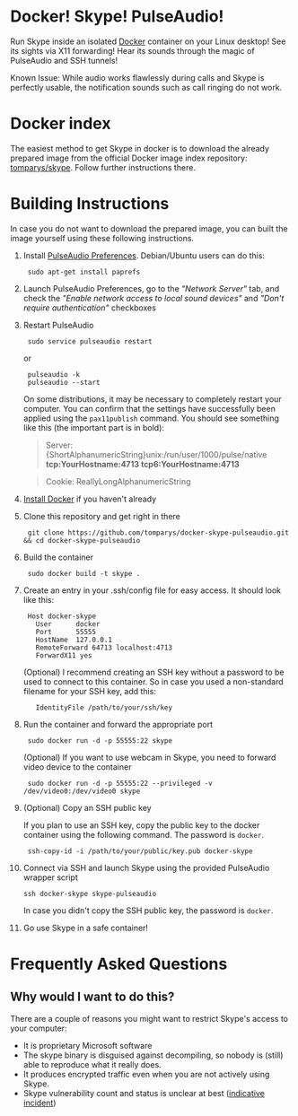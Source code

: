 Docker! Skype! PulseAudio!
==========================

Run Skype inside an isolated [Docker](http://www.docker.io) container on your Linux desktop! See its sights via X11 forwarding! Hear its sounds through the magic of PulseAudio and SSH tunnels!

Known Issue: While audio works flawlessly during calls and Skype is perfectly usable, the notification sounds such as call ringing do not work.

Docker index
============

The easiest method to get Skype in docker is to download the already prepared image from the official Docker image index repository: [tomparys/skype](https://index.docker.io/u/tomparys/skype/). Follow further instructions there.

Building Instructions
=====================

In case you do not want to download the prepared image, you can built the image yourself using these following instructions.

1. Install [PulseAudio Preferences](http://freedesktop.org/software/pulseaudio/paprefs/). Debian/Ubuntu users can do this:

        sudo apt-get install paprefs

2. Launch PulseAudio Preferences, go to the *"Network Server"* tab, and check the *"Enable network access to local sound devices"* and *"Don't require authentication"* checkboxes

3. Restart PulseAudio

        sudo service pulseaudio restart
   
    or
   
        pulseaudio -k
        pulseaudio --start

    On some distributions, it may be necessary to completely restart your computer. You can confirm that the settings have successfully been applied using the `pax11publish` command. You should see something like this (the important part is in bold):

    > Server: {ShortAlphanumericString}unix:/run/user/1000/pulse/native **tcp:YourHostname:4713 tcp6:YourHostname:4713**
    
    > Cookie: ReallyLongAlphanumericString

4. [Install Docker](http://docs.docker.io/en/latest/installation/) if you haven't already

5. Clone this repository and get right in there

        git clone https://github.com/tomparys/docker-skype-pulseaudio.git && cd docker-skype-pulseaudio

6. Build the container

        sudo docker build -t skype .

7. Create an entry in your .ssh/config file for easy access. It should look like this:
        
        Host docker-skype
          User      docker
          Port      55555
          HostName  127.0.0.1
          RemoteForward 64713 localhost:4713
          ForwardX11 yes
          
    (Optional) I recommend creating an SSH key without a password to be used to connect to this container.
    So in case you used a non-standard filename for your SSH key, add this:
   
          IdentityFile /path/to/your/ssh/key

8. Run the container and forward the appropriate port

        sudo docker run -d -p 55555:22 skype
        
    (Optional) If you want to use webcam in Skype, you need to forward video device to the container
    
        sudo docker run -d -p 55555:22 --privileged -v /dev/video0:/dev/video0 skype

9. (Optional) Copy an SSH public key

    If you plan to use an SSH key, copy the public key to the docker container using the following command. The password is `docker`.

        ssh-copy-id -i /path/to/your/public/key.pub docker-skype

10. Connect via SSH and launch Skype using the provided PulseAudio wrapper script

        ssh docker-skype skype-pulseaudio
     
    In case you didn't copy the SSH public key, the password is `docker`.

11. Go use Skype in a safe container!


Frequently Asked Questions
==========================

Why would I want to do this?
----------------------------
There are a couple of reasons you might want to restrict Skype's access to your computer:

* It is proprietary Microsoft software
* The skype binary is disguised against decompiling, so nobody is (still) able to reproduce what it really does.
* It produces encrypted traffic even when you are not actively using Skype.
* Skype vulnerability count and status is unclear at best ([indicative incident](http://www.zdnet.com/article/skype-cannot-fix-security-bug-without-a-massive-code-rewrite/)) 

